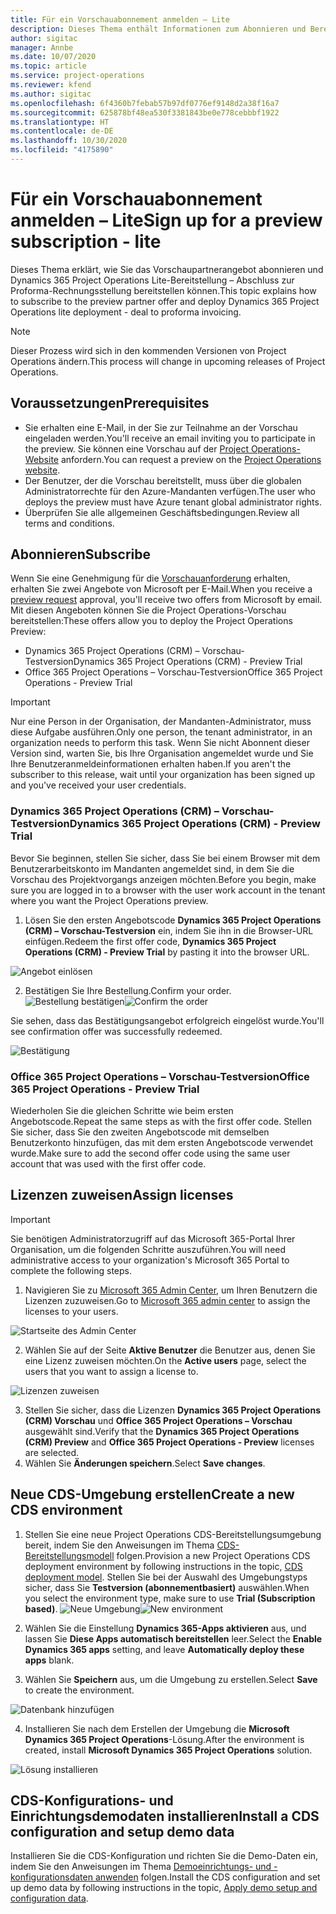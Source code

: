 ```yaml
---
title: Für ein Vorschauabonnement anmelden – Lite
description: Dieses Thema enthält Informationen zum Abonnieren und Bereitstellen der Project Operations Lite-Bereitstellung – Abschluss zur Proforma-Rechnungsstellung.
author: sigitac
manager: Annbe
ms.date: 10/07/2020
ms.topic: article
ms.service: project-operations
ms.reviewer: kfend
ms.author: sigitac
ms.openlocfilehash: 6f4360b7febab57b97df0776ef9148d2a38f16a7
ms.sourcegitcommit: 625878bf48ea530f3381843be0e778cebbbf1922
ms.translationtype: HT
ms.contentlocale: de-DE
ms.lasthandoff: 10/30/2020
ms.locfileid: "4175890"
---
```

# <a name="sign-up-for-a-preview-subscription---lite"></a><span data-ttu-id="5ba00-103">Für ein Vorschauabonnement anmelden – Lite</span><span class="sxs-lookup"><span data-stu-id="5ba00-103">Sign up for a preview subscription - lite</span></span> 

<span data-ttu-id="5ba00-104">Dieses Thema erklärt, wie Sie das Vorschaupartnerangebot abonnieren und Dynamics 365 Project Operations Lite-Bereitstellung – Abschluss zur Proforma-Rechnungsstellung bereitstellen können.</span><span class="sxs-lookup"><span data-stu-id="5ba00-104">This topic explains how to subscribe to the preview partner offer and deploy Dynamics 365 Project Operations lite deployment - deal to proforma invoicing.</span></span>

> [!NOTE]
> <span data-ttu-id="5ba00-105">Dieser Prozess wird sich in den kommenden Versionen von Project Operations ändern.</span><span class="sxs-lookup"><span data-stu-id="5ba00-105">This process will change in upcoming releases of Project Operations.</span></span>

## <a name="prerequisites"></a><span data-ttu-id="5ba00-106">Voraussetzungen</span><span class="sxs-lookup"><span data-stu-id="5ba00-106">Prerequisites</span></span>

- <span data-ttu-id="5ba00-107">Sie erhalten eine E-Mail, in der Sie zur Teilnahme an der Vorschau eingeladen werden.</span><span class="sxs-lookup"><span data-stu-id="5ba00-107">You'll receive an email inviting you to participate in the preview.</span></span> <span data-ttu-id="5ba00-108">Sie können eine Vorschau auf der [Project Operations-Website](https://dynamics.microsoft.com/en-us/project-operations/overview/) anfordern.</span><span class="sxs-lookup"><span data-stu-id="5ba00-108">You can request a preview on the [Project Operations website](https://dynamics.microsoft.com/en-us/project-operations/overview/).</span></span>
- <span data-ttu-id="5ba00-109">Der Benutzer, der die Vorschau bereitstellt, muss über die globalen Administratorrechte für den Azure-Mandanten verfügen.</span><span class="sxs-lookup"><span data-stu-id="5ba00-109">The user who deploys the preview must have Azure tenant global administrator rights.</span></span>
- <span data-ttu-id="5ba00-110">Überprüfen Sie alle allgemeinen Geschäftsbedingungen.</span><span class="sxs-lookup"><span data-stu-id="5ba00-110">Review all terms and conditions.</span></span>

## <a name="subscribe"></a><span data-ttu-id="5ba00-111">Abonnieren</span><span class="sxs-lookup"><span data-stu-id="5ba00-111">Subscribe</span></span>

<span data-ttu-id="5ba00-112">Wenn Sie eine Genehmigung für die [Vorschauanforderung](https://forms.office.com/FormsPro/Pages/ResponsePage.aspx?id=v4j5cvGGr0GRqy180BHbR56j8lZs0FdAvwT75_WNFyxUMkRDV1NYQU5TNjE2VjhKOVBUNVg2R0s1NC4u) erhalten, erhalten Sie zwei Angebote von Microsoft per E-Mail.</span><span class="sxs-lookup"><span data-stu-id="5ba00-112">When you receive a [preview request](https://forms.office.com/FormsPro/Pages/ResponsePage.aspx?id=v4j5cvGGr0GRqy180BHbR56j8lZs0FdAvwT75_WNFyxUMkRDV1NYQU5TNjE2VjhKOVBUNVg2R0s1NC4u) approval, you'll receive two offers from Microsoft by email.</span></span> <span data-ttu-id="5ba00-113">Mit diesen Angeboten können Sie die Project Operations-Vorschau bereitstellen:</span><span class="sxs-lookup"><span data-stu-id="5ba00-113">These offers allow you to deploy the Project Operations Preview:</span></span>

- <span data-ttu-id="5ba00-114">Dynamics 365 Project Operations (CRM) – Vorschau-Testversion</span><span class="sxs-lookup"><span data-stu-id="5ba00-114">Dynamics 365 Project Operations (CRM) - Preview Trial</span></span>
- <span data-ttu-id="5ba00-115">Office 365 Project Operations – Vorschau-Testversion</span><span class="sxs-lookup"><span data-stu-id="5ba00-115">Office 365 Project Operations - Preview Trial</span></span>

> [!IMPORTANT]
> <span data-ttu-id="5ba00-116">Nur eine Person in der Organisation, der Mandanten-Administrator, muss diese Aufgabe ausführen.</span><span class="sxs-lookup"><span data-stu-id="5ba00-116">Only one person, the tenant administrator, in an organization needs to perform this task.</span></span> <span data-ttu-id="5ba00-117">Wenn Sie nicht Abonnent dieser Version sind, warten Sie, bis Ihre Organisation angemeldet wurde und Sie Ihre Benutzeranmeldeinformationen erhalten haben.</span><span class="sxs-lookup"><span data-stu-id="5ba00-117">If you aren't the subscriber to this release, wait until your organization has been signed up and you've received your user credentials.</span></span>

### <a name="dynamics-365-project-operations-crm---preview-trial"></a><span data-ttu-id="5ba00-118">Dynamics 365 Project Operations (CRM) – Vorschau-Testversion</span><span class="sxs-lookup"><span data-stu-id="5ba00-118">Dynamics 365 Project Operations (CRM) - Preview Trial</span></span> 

<span data-ttu-id="5ba00-119">Bevor Sie beginnen, stellen Sie sicher, dass Sie bei einem Browser mit dem Benutzerarbeitskonto im Mandanten angemeldet sind, in dem Sie die Vorschau des Projektvorgangs anzeigen möchten.</span><span class="sxs-lookup"><span data-stu-id="5ba00-119">Before you begin, make sure you are logged in to a browser with the user work account in the tenant where you want the Project Operations preview.</span></span>

1. <span data-ttu-id="5ba00-120">Lösen Sie den ersten Angebotscode **Dynamics 365 Project Operations (CRM) – Vorschau-Testversion** ein, indem Sie ihn in die Browser-URL einfügen.</span><span class="sxs-lookup"><span data-stu-id="5ba00-120">Redeem the first offer code, **Dynamics 365 Project Operations (CRM) - Preview Trial** by pasting it into the browser URL.</span></span>

![Angebot einlösen](./media/16RedeemFirstOfferNew.png)

2. <span data-ttu-id="5ba00-122">Bestätigen Sie Ihre Bestellung.</span><span class="sxs-lookup"><span data-stu-id="5ba00-122">Confirm your order.</span></span>
<span data-ttu-id="5ba00-123">![Bestellung bestätigen](./media/17ConfirmOrderNew.png)</span><span class="sxs-lookup"><span data-stu-id="5ba00-123">![Confirm the order](./media/17ConfirmOrderNew.png)</span></span>

<span data-ttu-id="5ba00-124">Sie sehen, dass das Bestätigungsangebot erfolgreich eingelöst wurde.</span><span class="sxs-lookup"><span data-stu-id="5ba00-124">You'll see confirmation offer was successfully redeemed.</span></span>

![Bestätigung](./media/18OrderConfirmationNew.png)

### <a name="office-365-project-operations---preview-trial"></a><span data-ttu-id="5ba00-126">Office 365 Project Operations – Vorschau-Testversion</span><span class="sxs-lookup"><span data-stu-id="5ba00-126">Office 365 Project Operations - Preview Trial</span></span>

<span data-ttu-id="5ba00-127">Wiederholen Sie die gleichen Schritte wie beim ersten Angebotscode.</span><span class="sxs-lookup"><span data-stu-id="5ba00-127">Repeat the same steps as with the first offer code.</span></span> <span data-ttu-id="5ba00-128">Stellen Sie sicher, dass Sie den zweiten Angebotscode mit demselben Benutzerkonto hinzufügen, das mit dem ersten Angebotscode verwendet wurde.</span><span class="sxs-lookup"><span data-stu-id="5ba00-128">Make sure to add the second offer code using the same user account that was used with the first offer code.</span></span>

## <a name="assign-licenses"></a><span data-ttu-id="5ba00-129">Lizenzen zuweisen</span><span class="sxs-lookup"><span data-stu-id="5ba00-129">Assign licenses</span></span>

> [!IMPORTANT]
> <span data-ttu-id="5ba00-130">Sie benötigen Administratorzugriff auf das Microsoft 365-Portal Ihrer Organisation, um die folgenden Schritte auszuführen.</span><span class="sxs-lookup"><span data-stu-id="5ba00-130">You will need administrative access to your organization's Microsoft 365 Portal to complete the following steps.</span></span>


1. <span data-ttu-id="5ba00-131">Navigieren Sie zu [Microsoft 365 Admin Center](https://portal.office.com/), um Ihren Benutzern die Lizenzen zuzuweisen.</span><span class="sxs-lookup"><span data-stu-id="5ba00-131">Go to [Microsoft 365 admin center](https://portal.office.com/) to assign the licenses to your users.</span></span>

![Startseite des Admin Center](./media/14AdminPortal.png)

2. <span data-ttu-id="5ba00-133">Wählen Sie auf der Seite **Aktive Benutzer** die Benutzer aus, denen Sie eine Lizenz zuweisen möchten.</span><span class="sxs-lookup"><span data-stu-id="5ba00-133">On the **Active users** page, select the users that you want to assign a license to.</span></span>

![Lizenzen zuweisen](./media/15AssignLicenses.png)

3. <span data-ttu-id="5ba00-135">Stellen Sie sicher, dass die Lizenzen **Dynamics 365 Project Operations (CRM) Vorschau** und **Office 365 Project Operations – Vorschau** ausgewählt sind.</span><span class="sxs-lookup"><span data-stu-id="5ba00-135">Verify that the **Dynamics 365 Project Operations (CRM) Preview** and **Office 365 Project Operations - Preview** licenses are selected.</span></span> 
4. <span data-ttu-id="5ba00-136">Wählen Sie **Änderungen speichern**.</span><span class="sxs-lookup"><span data-stu-id="5ba00-136">Select **Save changes**.</span></span>

## <a name="create-a-new-cds-environment"></a><span data-ttu-id="5ba00-137">Neue CDS-Umgebung erstellen</span><span class="sxs-lookup"><span data-stu-id="5ba00-137">Create a new CDS environment</span></span>

1. <span data-ttu-id="5ba00-138">Stellen Sie eine neue Project Operations CDS-Bereitstellungsumgebung bereit, indem Sie den Anweisungen im Thema [CDS-Bereitstellungsmodell](lite-deployment.md) folgen.</span><span class="sxs-lookup"><span data-stu-id="5ba00-138">Provision a new Project Operations CDS deployment environment by following instructions in the topic, [CDS deployment model](lite-deployment.md).</span></span> <span data-ttu-id="5ba00-139">Stellen Sie bei der Auswahl des Umgebungstyps sicher, dass Sie **Testversion (abonnementbasiert)** auswählen.</span><span class="sxs-lookup"><span data-stu-id="5ba00-139">When you select the environment type, make sure to use **Trial (Subscription based)**.</span></span>
<span data-ttu-id="5ba00-140">![Neue Umgebung](./media/19CreateEnvironment.png)</span><span class="sxs-lookup"><span data-stu-id="5ba00-140">![New environment](./media/19CreateEnvironment.png)</span></span>

2. <span data-ttu-id="5ba00-141">Wählen Sie die Einstellung **Dynamics 365-Apps aktivieren** aus, und lassen Sie **Diese Apps automatisch bereitstellen** leer.</span><span class="sxs-lookup"><span data-stu-id="5ba00-141">Select the **Enable Dynamics 365 apps** setting, and leave **Automatically deploy these apps** blank.</span></span>  
3. <span data-ttu-id="5ba00-142">Wählen Sie **Speichern** aus, um die Umgebung zu erstellen.</span><span class="sxs-lookup"><span data-stu-id="5ba00-142">Select **Save** to create the environment.</span></span>

![Datenbank hinzufügen](./media/20CreateEnvironment1.png)

4. <span data-ttu-id="5ba00-144">Installieren Sie nach dem Erstellen der Umgebung die **Microsoft Dynamics 365 Project Operations**-Lösung.</span><span class="sxs-lookup"><span data-stu-id="5ba00-144">After the environment is created, install **Microsoft Dynamics 365 Project Operations** solution.</span></span> 

![Lösung installieren](./media/21InstallSolution.png)

## <a name="install-a-cds-configuration-and-setup-demo-data"></a><span data-ttu-id="5ba00-146">CDS-Konfigurations- und Einrichtungsdemodaten installieren</span><span class="sxs-lookup"><span data-stu-id="5ba00-146">Install a CDS configuration and setup demo data</span></span>

<span data-ttu-id="5ba00-147">Installieren Sie die CDS-Konfiguration und richten Sie die Demo-Daten ein, indem Sie den Anweisungen im Thema [Demoeinrichtungs- und -konfigurationsdaten anwenden](lite-apply-demo-setup-config-data.md) folgen.</span><span class="sxs-lookup"><span data-stu-id="5ba00-147">Install the CDS configuration and set up demo data by following instructions in the topic, [Apply demo setup and configuration data](lite-apply-demo-setup-config-data.md).</span></span>
